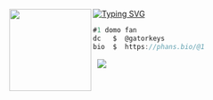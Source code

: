 [![Typing SVG](https://readme-typing-svg.herokuapp.com?font=Roboto+Mono&lines=gatorkeys+%7C+sigma)](https://git.io/typing-svg)
<img align="left" src="https://cdn.discordapp.com/attachments/1317120814335922249/1335217797260640256/d.jpg?ex=679f5dfa&is=679e0c7a&hm=6e0b4126ce09a3d26d6b5bdfb9d171a0b9c1d09f44d05b491c37bf6670472412&" width="147"/> 

```csharp
#1 domo fan
dc   $  @gatorkeys
bio  $  https://phans.bio/@1
```
&zwnj; 
&zwnj; 
![](https://komarev.com/ghpvc/?username=hris69)
